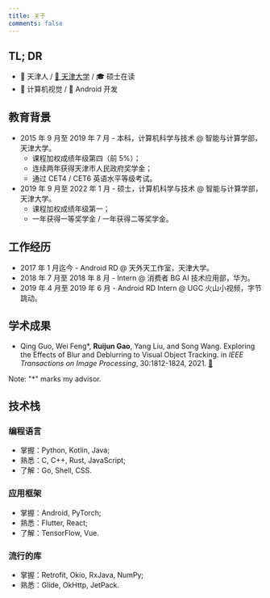 ```yaml
---
title: 关于
comments: false
---
```


## TL; DR

- :house_with_garden: 天津人 / [:school: 天津大学](http://www.tju.edu.cn) / :mortar_board: 硕士在读
- :eyes: 计算机视觉 / :iphone: Android 开发

<!-- more -->

## 教育背景

- 2015 年 9 月至 2019 年 7 月 - 本科，计算机科学与技术 @ 智能与计算学部，天津大学。
  - 课程加权成绩年级第四（前 5%）；
  - 连续两年获得天津市人民政府奖学金；
  - 通过 CET4 / CET6 英语水平等级考试。
- 2019 年 9 月至 2022 年 1 月 - 硕士，计算机科学与技术 @ 智能与计算学部，天津大学。
  - 课程加权成绩年级第一；
  - 一年获得一等奖学金 / 一年获得二等奖学金。

## 工作经历

- 2017 年 1 月迄今 - Android RD @ 天外天工作室，天津大学。
- 2018 年 7 月至 2018 年 8 月 - Intern @ 消费者 BG AI 技术应用部，华为。
- 2019 年 4 月至 2019 年 6 月 - Android RD Intern @ UGC 火山小视频，字节跳动。

## 学术成果

- Qing Guo, Wei Feng\*, **Ruijun Gao**, Yang Liu, and Song Wang. Exploring the Effects of Blur and Deblurring to Visual Object Tracking. in *IEEE Transactions on Image Processing*, 30:1812-1824, 2021. [:paperclip:](https://ieeexplore.ieee.org/document/9318560)

Note: "\*" marks my advisor.

## 技术栈

### 编程语言

- 掌握：Python, Kotlin, Java;
- 熟悉：C, C++, Rust, JavaScript;
- 了解：Go, Shell, CSS.

### 应用框架

- 掌握：Android, PyTorch;
- 熟悉：Flutter, React;
- 了解：TensorFlow, Vue.

### 流行的库

- 掌握：Retrofit, Okio, RxJava, NumPy;
- 熟悉：Glide, OkHttp, JetPack.

